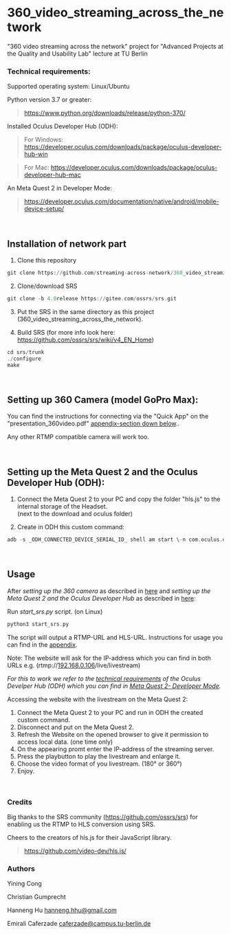 # 360_video_streaming_across_the_network
"360 video streaming across the network" project for "Advanced Projects at the Quality and Usability Lab" lecture at TU Berlin

### Technical requirements:
Supported operating system: Linux/Ubuntu

Python version 3.7 or greater:
>https://www.python.org/downloads/release/python-370/

Installed Oculus Developer Hub (ODH):
>For Windows: https://developer.oculus.com/downloads/package/oculus-developer-hub-win

>For Mac: https://developer.oculus.com/downloads/package/oculus-developer-hub-mac

An Meta Quest 2 in Developer Mode: 
>https://developer.oculus.com/documentation/native/android/mobile-device-setup/
<br>

## Installation of network part

1. Clone this repository 
```adb 
git clone https://github.com/streaming-across-network/360_video_streaming_across_the_network.git
```
2. Clone/download SRS 
```adb 
git clone -b 4.0release https://gitee.com/ossrs/srs.git
```
3. Put the SRS in the same directory as this project (360_video_streaming_across_the_network).

4. Build SRS (for more info look here: https://github.com/ossrs/srs/wiki/v4_EN_Home)
```adb 
cd srs/trunk
./configure
make
```
<br>

## Setting up 360 Camera (model GoPro Max):

You can find the instructions for connecting via the "Quick App" on the "presentation_360video.pdf" [appendix-section down below](https://github.com/streaming-across-network/360_video_streaming_across_the_network/blob/master/presentation_360video.pdf)..

Any other RTMP compatible camera will work too.

<br>

## Setting up the Meta Quest 2 and the Oculus Developer Hub (ODH):

1.	Connect the Meta Quest 2 to your PC and copy the folder "hls.js" to the internal storage of the Headset.  
(next to the download and oculus folder)

2.	Create in ODH this custom command: 
```adb 
adb -s _ODH_CONNECTED_DEVICE_SERIAL_ID_ shell am start \-n com.oculus.os.vrbrowserlauncher/.MainActivity \-a android.intent.action.VIEW -d 'file:///storage/emulated/0/hls.js/index.html' 
```
<br>  


## Usage
After *setting up the 360 camera* as described in [here](#setting-up-360-camera-model-gopro-max) and *setting up the Meta Quest 2 and the Oculus Developer Hub* as described in [here](#setting-up-the-meta-quest-2-and-the-oculus-developer-hub-ODH):

Run *start_srs.py* script. (on Linux)

```adb 
python3 start_srs.py
```
The script will output a RTMP-URL and HLS-URL. Instructions for usage you can find in the [appendix](https://github.com/streaming-across-network/360_video_streaming_across_the_network/blob/master/presentation_360video.pdf).

Note: The website will ask for the IP-address which you can find in both URLs 
e.g. (rtmp://<ins>192.168.0.106</ins>/live/livestream) 
<br>

*For this to work we refer to the [technical requirements](#Technical-requirements) of the Oculus Develper Hub (ODH) which you can find in
[Meta Quest 2- Developer Mode](https://developer.oculus.com/documentation/native/android/mobile-device-setup/).*

Accessing the website with the livestream on the Meta Quest 2:

1.	Connect the Meta Quest 2 to your PC and run in ODH the created custom command.
2.	Disconnect and put on the Meta Quest 2.
3.	Refresh the Website on the opened browser to give it permission to access local data. (one time only)
4.	On the appearing promt enter the IP-address of the streaming server.
5.	Press the playbutton to play the livestream and enlarge it.
6.	Choose the video format of you livestream. (180° or 360°)
7.	Enjoy.

<br>

### Credits
Big thanks to the SRS community (https://github.com/ossrs/srs) for enabling us the RTMP to HLS conversion using SRS.  
  
Cheers to the creators of hls.js for their JavaScript library.
>https://github.com/video-dev/hls.js/


### Authors
Yining Cong 

Christian Gumprecht 

Hanneng Hu          hanneng.hhu@gmail.com

Emirali Caferzade   caferzade@campus.tu-berlin.de

